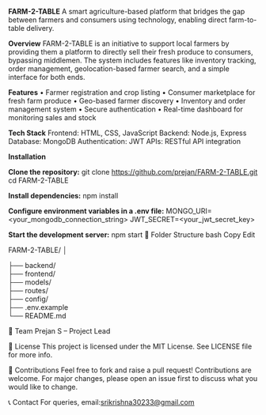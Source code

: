 **FARM-2-TABLE**
A smart agriculture-based platform that bridges the gap between farmers and consumers using technology, enabling direct farm-to-table delivery.

**Overview**
FARM-2-TABLE is an initiative to support local farmers by providing them a platform to directly sell their fresh produce to consumers, bypassing middlemen. The system includes features like inventory tracking, order management, geolocation-based farmer search, and a simple interface for both ends.

**Features**
• Farmer registration and crop listing
• Consumer marketplace for fresh farm produce
• Geo-based farmer discovery
• Inventory and order management system
• Secure authentication
• Real-time dashboard for monitoring sales and stock

**Tech Stack**
Frontend: HTML, CSS, JavaScript
Backend: Node.js, Express
Database: MongoDB
Authentication: JWT
APIs: RESTful API integration

**Installation**

**Clone the repository:**
git clone https://github.com/prejan/FARM-2-TABLE.git
cd FARM-2-TABLE

**Install dependencies:**
npm install

**Configure environment variables in a .env file:**
MONGO_URI=<your_mongodb_connection_string>
JWT_SECRET=<your_jwt_secret_key>

**Start the development server:**
npm start
📂 Folder Structure
bash
Copy
Edit

FARM-2-TABLE/
│

├── backend/           
├── frontend/           
├── models/             
├── routes/             
├── config/             
├── .env.example        
└── README.md          

👥 Team
Prejan S – Project Lead

📃 License
This project is licensed under the MIT License. See LICENSE file for more info.

🤝 Contributions
Feel free to fork and raise a pull request! Contributions are welcome.
For major changes, please open an issue first to discuss what you would like to change.

📞 Contact
For queries, email:srikrishna30233@gmail.com


